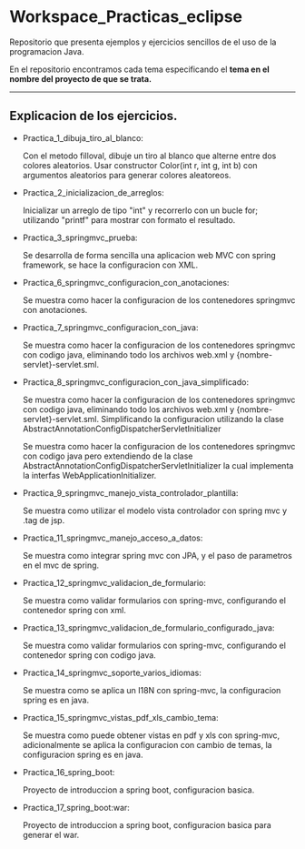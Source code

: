 # Workspace_Practicas_eclipse

Repositorio que presenta ejemplos y ejercicios sencillos de el uso de la programacion Java.

En el repositorio encontramos cada tema especificando el **tema en el nombre del proyecto de que se trata.**

--------------------------------------------------------------------------------------------------------------

## Explicacion de los ejercicios.

* Practica_1_dibuja_tiro_al_blanco: 

	Con el metodo filloval, dibuje un tiro al blanco que alterne entre dos colores aleatorios. Usar constructor Color(int r, int g, int b) con argumentos aleatorios para generar colores aleatoreos. 

* Practica_2_inicializacion_de_arreglos:

	Inicializar un arreglo de tipo "int" y recorrerlo con un bucle for; utilizando "printf" para mostrar con formato el resultado.

* Practica_3_springmvc_prueba:

	Se desarrolla de forma sencilla una aplicacion web MVC con spring framework, se hace la configuracion con XML.

* Practica_6_springmvc_configuracion_con_anotaciones:

	Se muestra como hacer la configuracion de los contenedores springmvc con anotaciones.

* Practica_7_springmvc_configuracion_con_java:

	Se muestra como hacer la configuracion de los contenedores springmvc con codigo java, eliminando todo los archivos web.xml y {nombre-servlet}-servlet.sml.

* Practica_8_springmvc_configuracion_con_java_simplificado:

	Se muestra como hacer la configuracion de los contenedores springmvc con codigo java, eliminando todo los archivos web.xml y {nombre-servlet}-servlet.sml. Simplificando la configuracion utilizando la clase AbstractAnnotationConfigDispatcherServletInitializer

	Se muestra como hacer la configuracion de los contenedores springmvc con codigo java pero extendiendo de la clase AbstractAnnotationConfigDispatcherServletInitializer la cual implementa la interfas WebApplicationInitializer. 

* Practica_9_springmvc_manejo_vista_controlador_plantilla:

	Se muestra como utilizar el modelo vista controlador con spring mvc y .tag de jsp.

* Practica_11_springmvc_manejo_acceso_a_datos:

	Se muestra como integrar spring mvc con JPA, y el paso de parametros en el mvc de spring.

* Practica_12_springmvc_validacion_de_formulario:

	Se muestra como validar formularios con spring-mvc, configurando el contenedor spring con xml.

* Practica_13_springmvc_validacion_de_formulario_configurado_java:

	Se muestra como validar formularios con spring-mvc, configurando el contenedor spring con codigo java.

* Practica_14_springmvc_soporte_varios_idiomas:

	Se muestra como se aplica un I18N con spring-mvc, la configuracion spring es en java.

* Practica_15_springmvc_vistas_pdf_xls_cambio_tema:

	Se muestra como puede obtener vistas en pdf y xls con spring-mvc, adicionalmente se aplica la configuracion con cambio de temas, la configuracion spring es en java.

* Practica_16_spring_boot:

	Proyecto de introduccion a spring boot, configuracion basica.

* Practica_17_spring_boot:war:

	Proyecto de introduccion a spring boot, configuracion basica para generar el war.

